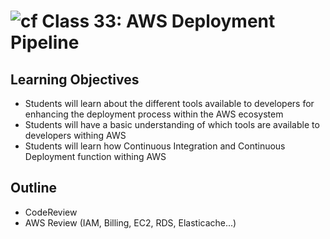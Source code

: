 # ![cf](http://i.imgur.com/7v5ASc8.png) Class 33: AWS Deployment Pipeline

## Learning Objectives

- Students will learn about the different tools available to developers for enhancing the deployment process within the AWS ecosystem
- Students will have a basic understanding of which tools are available to developers withing AWS
- Students will learn how Continuous Integration and Continuous Deployment function withing AWS

## Outline
- CodeReview
- AWS Review (IAM, Billing, EC2, RDS, Elasticache...)
<!-- [Hyperlinks]{:target="_blank"} -->


<!-- links -->
<!-- [Hyperlinks]: To supporting materials -->

